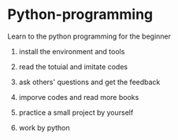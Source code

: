 # Python-programming
Learn to the python programming for the beginner

1. install the environment and tools

2. read the totuial and imitate codes

3. ask others' questions and get the feedback

4. imporve codes and read more books

5. practice a small project by yourself

6. work by python
